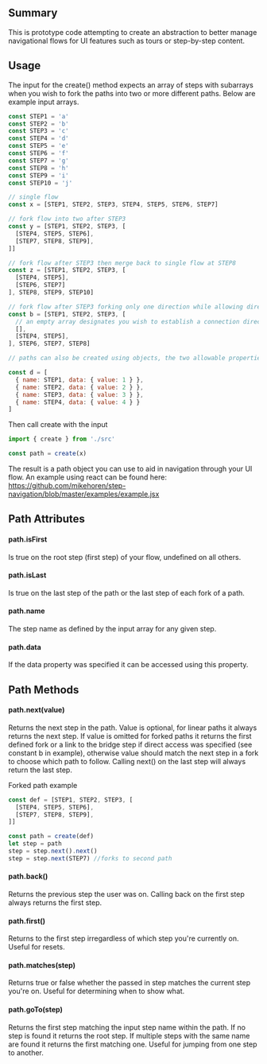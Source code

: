 Summary
-------

This is prototype code attempting to create an abstraction to better manage navigational flows for UI features such as tours or step-by-step content.

Usage
-----

The input for the create() method expects an array of steps with subarrays when you wish to fork the paths into two or more different paths. Below are example input arrays.

```javascript
const STEP1 = 'a'
const STEP2 = 'b'
const STEP3 = 'c'
const STEP4 = 'd'
const STEP5 = 'e'
const STEP6 = 'f'
const STEP7 = 'g'
const STEP8 = 'h'
const STEP9 = 'i'
const STEP10 = 'j'

// single flow
const x = [STEP1, STEP2, STEP3, STEP4, STEP5, STEP6, STEP7]

// fork flow into two after STEP3
const y = [STEP1, STEP2, STEP3, [
  [STEP4, STEP5, STEP6],
  [STEP7, STEP8, STEP9],
]]

// fork flow after STEP3 then merge back to single flow at STEP8
const z = [STEP1, STEP2, STEP3, [
  [STEP4, STEP5],
  [STEP6, STEP7]
], STEP8, STEP9, STEP10]

// fork flow after STEP3 forking only one direction while allowing direct access to STEP6 from STEP3
const b = [STEP1, STEP2, STEP3, [
  // an empty array designates you wish to establish a connection directly to STEP6 (one sided fork)
  [],
  [STEP4, STEP5],
], STEP6, STEP7, STEP8]

// paths can also be created using objects, the two allowable properties are "name" and "data", "name" is required in this format.

const d = [
  { name: STEP1, data: { value: 1 } }, 
  { name: STEP2, data: { value: 2 } }, 
  { name: STEP3, data: { value: 3 } }, 
  { name: STEP4, data: { value: 4 } }
]

```

Then call create with the input

```javascript
import { create } from './src'

const path = create(x)
```

The result is a path object you can use to aid in navigation through your UI flow. An example using react can be found here: https://github.com/mikehoren/step-navigation/blob/master/examples/example.jsx

Path Attributes
---------------

#### path.isFirst

Is true on the root step (first step) of your flow, undefined on all others.

#### path.isLast

Is true on the last step of the path or the last step of each fork of a path.

#### path.name

The step name as defined by the input array for any given step.

#### path.data

If the data property was specified it can be accessed using this property.

Path Methods
------------

#### path.next(value)

Returns the next step in the path. Value is optional, for linear paths it always returns the next step.  If value is omitted for forked paths it returns the first defined fork or a link to the bridge step if direct access was specified (see constant b in example), otherwise value should match the next step in a fork to choose which path to follow. Calling next() on the last step will always return the last step.

Forked path example

```javascript
const def = [STEP1, STEP2, STEP3, [
  [STEP4, STEP5, STEP6],
  [STEP7, STEP8, STEP9],
]]

const path = create(def)
let step = path
step = step.next().next()
step = step.next(STEP7) //forks to second path
```

#### path.back()

Returns the previous step the user was on. Calling back on the first step always returns the first step.

#### path.first()

Returns to the first step irregardless of which step you're currently on. Useful for resets.

#### path.matches(step)

Returns true or false whether the passed in step matches the current step you're on.  Useful for determining when to show what.

#### path.goTo(step)

Returns the first step matching the input step name within the path. If no step is found it returns the root step. If multiple steps with the same name are found it returns the first matching one. Useful for jumping from one step to another.
